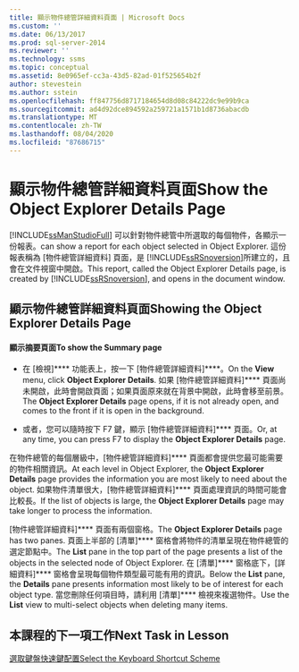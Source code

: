 ```yaml
---
title: 顯示物件總管詳細資料頁面 | Microsoft Docs
ms.custom: ''
ms.date: 06/13/2017
ms.prod: sql-server-2014
ms.reviewer: ''
ms.technology: ssms
ms.topic: conceptual
ms.assetid: 8e0965ef-cc3a-43d5-82ad-01f525654b2f
author: stevestein
ms.author: sstein
ms.openlocfilehash: ff847756d8717184654d8d08c84222dc9e99b9ca
ms.sourcegitcommit: ad4d92dce894592a259721a1571b1d8736abacdb
ms.translationtype: MT
ms.contentlocale: zh-TW
ms.lasthandoff: 08/04/2020
ms.locfileid: "87686715"
---
```

# <a name="show-the-object-explorer-details-page"></a><span data-ttu-id="68510-102">顯示物件總管詳細資料頁面</span><span class="sxs-lookup"><span data-stu-id="68510-102">Show the Object Explorer Details Page</span></span>
  [!INCLUDE[ssManStudioFull](../../includes/ssmanstudiofull-md.md)] <span data-ttu-id="68510-103">可以針對物件總管中所選取的每個物件，各顯示一份報表。</span><span class="sxs-lookup"><span data-stu-id="68510-103">can show a report for each object selected in Object Explorer.</span></span> <span data-ttu-id="68510-104">這份報表稱為 [物件總管詳細資料] 頁面，是 [!INCLUDE[ssRSnoversion](../../includes/ssrsnoversion-md.md)]所建立的，且會在文件視窗中開啟。</span><span class="sxs-lookup"><span data-stu-id="68510-104">This report, called the Object Explorer Details page, is created by [!INCLUDE[ssRSnoversion](../../includes/ssrsnoversion-md.md)], and opens in the document window.</span></span>  
  
## <a name="showing-the-object-explorer-details-page"></a><span data-ttu-id="68510-105">顯示物件總管詳細資料頁面</span><span class="sxs-lookup"><span data-stu-id="68510-105">Showing the Object Explorer Details Page</span></span>  
  
#### <a name="to-show-the-summary-page"></a><span data-ttu-id="68510-106">顯示摘要頁面</span><span class="sxs-lookup"><span data-stu-id="68510-106">To show the Summary page</span></span>  
  
-   <span data-ttu-id="68510-107">在 [檢視]\*\*\*\* 功能表上，按一下 [物件總管詳細資料]\*\*\*\*。</span><span class="sxs-lookup"><span data-stu-id="68510-107">On the **View** menu, click **Object Explorer Details**.</span></span> <span data-ttu-id="68510-108">如果 [物件總管詳細資料]\*\*\*\* 頁面尚未開啟，此時會開啟頁面；如果頁面原來就在背景中開啟，此時會移至前景。</span><span class="sxs-lookup"><span data-stu-id="68510-108">The **Object Explorer Details** page opens, if it is not already open, and comes to the front if it is open in the background.</span></span>  
  
-   <span data-ttu-id="68510-109">或者，您可以隨時按下 F7 鍵，顯示 [物件總管詳細資料]\*\*\*\* 頁面。</span><span class="sxs-lookup"><span data-stu-id="68510-109">Or, at any time, you can press F7 to display the **Object Explorer Details** page.</span></span>  
  
 <span data-ttu-id="68510-110">在物件總管的每個層級中，[物件總管詳細資料]\*\*\*\* 頁面都會提供您最可能需要的物件相關資訊。</span><span class="sxs-lookup"><span data-stu-id="68510-110">At each level in Object Explorer, the **Object Explorer Details** page provides the information you are most likely to need about the object.</span></span> <span data-ttu-id="68510-111">如果物件清單很大，[物件總管詳細資料]\*\*\*\* 頁面處理資訊的時間可能會比較長。</span><span class="sxs-lookup"><span data-stu-id="68510-111">If the list of objects is large, the **Object Explorer Details** page may take longer to process the information.</span></span>  
  
 <span data-ttu-id="68510-112">[物件總管詳細資料]\*\*\*\* 頁面有兩個窗格。</span><span class="sxs-lookup"><span data-stu-id="68510-112">The **Object Explorer Details** page has two panes.</span></span> <span data-ttu-id="68510-113">頁面上半部的 [清單]\*\*\*\* 窗格會將物件的清單呈現在物件總管的選定節點中。</span><span class="sxs-lookup"><span data-stu-id="68510-113">The **List** pane in the top part of the page presents a list of the objects in the selected node of Object Explorer.</span></span> <span data-ttu-id="68510-114">在 [清單]\*\*\*\* 窗格底下，[詳細資料]\*\*\*\* 窗格會呈現每個物件類型最可能有用的資訊。</span><span class="sxs-lookup"><span data-stu-id="68510-114">Below the **List** pane, the **Details** pane presents information most likely to be of interest for each object type.</span></span> <span data-ttu-id="68510-115">當您刪除任何項目時，請利用 [清單]\*\*\*\* 檢視來複選物件。</span><span class="sxs-lookup"><span data-stu-id="68510-115">Use the **List** view to multi-select objects when deleting many items.</span></span>  
  
## <a name="next-task-in-lesson"></a><span data-ttu-id="68510-116">本課程的下一項工作</span><span class="sxs-lookup"><span data-stu-id="68510-116">Next Task in Lesson</span></span>  
 [<span data-ttu-id="68510-117">選取鍵盤快速鍵配置</span><span class="sxs-lookup"><span data-stu-id="68510-117">Select the Keyboard Shortcut Scheme</span></span>](lesson-1-6-select-the-keyboard-shortcut-scheme.md)  
  
  
